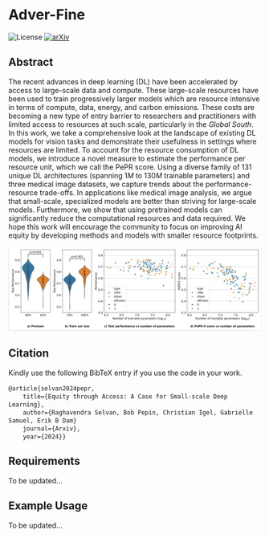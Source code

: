 # Adver-Fine
![License](https://img.shields.io/github/license/PedramBakh/ec-nas-bench)
[![arXiv](images/arxiv.svg)](https://arxiv.org/abs/2403.09441)

## Abstract
The recent advances in deep learning (DL) have been accelerated by access to large-scale data and compute. These large-scale resources have been used to train progressively larger models which are resource intensive in terms of compute, data, energy, and carbon emissions. These costs are becoming a new type of entry barrier to researchers and practitioners with limited access to resources at such scale, particularly in the _Global South_. In this work, we take a comprehensive look at the landscape of existing DL models for vision tasks and demonstrate their usefulness in settings where resources are limited. To account for the resource consumption of DL models, we introduce a novel measure to estimate the performance per resource unit, which we call the PePR score.  Using a diverse family of 131 unique DL architectures (spanning $1M$ to $130M$ trainable parameters) and three medical image datasets, we capture trends about the performance-resource trade-offs. In applications like medical image analysis, we argue that small-scale, specialized  models are better than striving for large-scale models. Furthermore, we show that using pretrained models can significantly reduce the computational resources and data required. We hope this work will encourage the community to focus on improving AI equity by developing methods and models with smaller resource footprints.

<p float="left">
  <img src="results/github.png" width="600" height="" />
</p>

## Citation
Kindly use the following BibTeX entry if you use the code in your work.
```
@article{selvan2024pepr,
 	title={Equity through Access: A Case for Small-scale Deep Learning},
	author={Raghavendra Selvan, Bob Pepin, Christian Igel, Gabrielle Samuel, Erik B Dam}
 	journal={Arxiv},
	year={2024}}
```
## Requirements

To be updated...

## Example Usage

To be updated...


